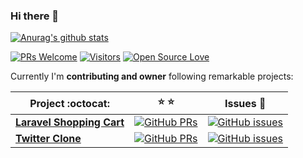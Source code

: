 ### Hi there 👋

[![Anurag's github stats](https://github-readme-stats.vercel.app/api?username=tquangdo&show_icons=true&theme=tokyonight)](https://tquangdo-cv.netlify.app/)

[![PRs Welcome](https://img.shields.io/badge/PRs-welcome-brightgreen.svg?style=flat&logo=github)](https://github.com/tquangdo) [![Visitors](https://visitor-badge.glitch.me/badge?page_id=tquangdo.visitor-badge)](https://github.com/tquangdo) [![Open Source Love](https://badges.frapsoft.com/os/v2/open-source.svg?v=103)](https://github.com/tquangdo)

Currently I'm **contributing and owner** following remarkable projects:

|      Project :octocat:   |    :star: :star:   |     Issues :bug:   |
|-------------|----------|---------|
| [**Laravel Shopping Cart**](https://github.com/tquangdo/vue2-laravel8-stripe-shopping-cart) | [![GitHub PRs](https://img.shields.io/github/stars/tquangdo/vue2-laravel8-stripe-shopping-cart?style=flat&logo=github)](https://github.com/tquangdo/vue2-laravel8-stripe-shopping-cart) | [![GitHub issues](https://img.shields.io/github/issues/tquangdo/vue2-laravel8-stripe-shopping-cart?color=green&logo=github&style=flat)](https://github.com/tquangdo/vue2-laravel8-stripe-shopping-cart/issues) |
| [**Twitter Clone**](https://github.com/tquangdo/react-socialape-client/) | [![GitHub PRs](https://img.shields.io/github/stars/tquangdo/react-socialape-client?style=flat&logo=github)](https://github.com/tquangdo/react-socialape-client) | [![GitHub issues](https://img.shields.io/github/issues/tquangdo/react-socialape-client?color=green&logo=github&style=flat)](https://github.com/tquangdo/react-socialape-client/issues) |
